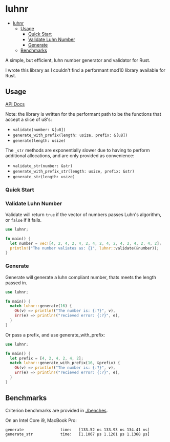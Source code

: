 # luhnr

- [luhnr](#luhnr)
  - [Usage](#usage)
    - [Quick Start](#quick-start)
    - [Validate Luhn Number](#validate-luhn-number)
    - [Generate](#generate)
  - [Benchmarks](#benchmarks)


A simple, but efficient, luhn number generator and validator for Rust. 

I wrote this library as I couldn't find a performant mod10 library available for Rust.

## Usage

[API Docs](https://docs.rs/luhnr/0.3.4/luhnr/)

Note: the library is written for the performant path to be the functions that accept a slice of u8's:

- `validate(number: &[u8])`
- `generate_with_prefix(length: usize, prefix: &[u8])`
- `generate(length: usize)`

The `_str` methods are exponentially slower due to having to perform additional allocations, and are only provided as convenience:

- `validate_str(number: &str)`
- `generate_with_prefix_str(length: usize, prefix: &str)`
- `generate_str(length: usize)`

### Quick Start

### Validate Luhn Number

Validate will return `true` if the vector of numbers passes Luhn's algorithm, or `false` if it fails.

```Rust
use luhnr;

fn main() {
  let number = vec![4, 2, 4, 2, 4, 2, 4, 2, 4, 2, 4, 2, 4, 2, 4, 2];
  println!("The number valiates as: {}", luhnr::validate(&number));
}
```

### Generate

Generate will generate a luhn compliant number, thats meets the length passed in.

```Rust
use luhnr;

fn main() {
  match luhnr::generate(16) {
    Ok(v) => println!("The number is: {:?}", v),
    Err(e) => println!("recieved error: {:?}", e),
  }
}
```

Or pass a prefix, and use generate_with_prefix:

```Rust
use luhnr;

fn main() {
  let prefix = [4, 2, 4, 2, 4, 2];
  match luhnr::generate_with_prefix(16, &prefix) {
    Ok(v) => println!("The number is: {:?}", v),
    Err(e) => println!("recieved error: {:?}", e),
  }
}
```

## Benchmarks

Criterion benchmarks are provided in [./benches](benches/). 

On an Intel Core i9, MacBook Pro:

```
generate                time:   [133.52 ns 133.93 ns 134.41 ns]
generate_str            time:   [1.1067 µs 1.1201 µs 1.1368 µs]
```

